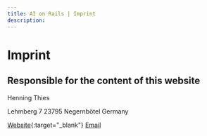 ```yaml
---
title: AI on Rails | Imprint
description: 
---
```


# Imprint

## Responsible for the content of this website

Henning Thies

Lehmberg 7
23795 Negernbötel
Germany

[Website](http://www.henning-thies.de){:target="_blank"}
[Email](mailto:info@ai-on-rails.com)


